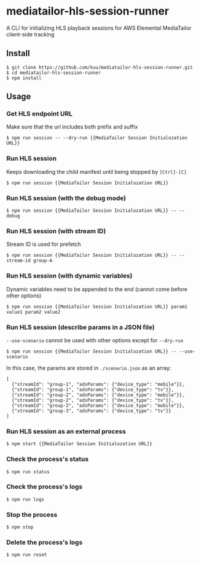 # mediatailor-hls-session-runner
A CLI for initializing HLS playback sessions for AWS Elemental MediaTailor client-side tracking

## Install
```
$ git clone https://github.com/kuu/mediatailor-hls-session-runner.git
$ cd mediatailor-hls-session-runner
$ npm install
```

## Usage

### Get HLS endpoint URL
Make sure that the url includes both prefix and suffix
```
$ npm run session -- --dry-run {{MediaTailor Session Initialozation URL}}
```

### Run HLS session
Keeps downloading the child manifest until being stopped by `[Ctrl]-[C]`
```
$ npm run session {{MediaTailor Session Initialozation URL}}
```

### Run HLS session (with the debug mode)
```
$ npm run session {{MediaTailor Session Initialozation URL}} -- --debug
```

### Run HLS session (with stream ID)
Stream ID is used for prefetch
```
$ npm run session {{MediaTailor Session Initialozation URL}} -- --stream-id group-A
```

### Run HLS session (with dynamic variables)
Dynamic variables need to be appended to the end (cannot come before other options)
```
$ npm run session {{MediaTailor Session Initialozation URL}} param1 value1 param2 value2
```

### Run HLS session (describe params in a JSON file)
`--use-scenario` cannot be used with other options except for `--dry-run`
```
$ npm run session {{MediaTailor Session Initialozation URL}} -- --use-scenario
```
In this case, the params are stored in `./scenario.json` as an array:
```
[
  {"streamId": "group-1", "adsParams": {"device_type": "mobile"}},
  {"streamId": "group-1", "adsParams": {"device_type": "tv"}},
  {"streamId": "group-2", "adsParams": {"device_type": "mobile"}},
  {"streamId": "group-2", "adsParams": {"device_type": "tv"}},
  {"streamId": "group-3", "adsParams": {"device_type": "mobile"}},
  {"streamId": "group-3", "adsParams": {"device_type": "tv"}}
]
```

### Run HLS session as an external process
```
$ npm start {{MediaTailor Session Initialozation URL}}
```

### Check the process's status
```
$ npm run status
```

### Check the process's logs
```
$ npm run logs
```

### Stop the process
```
$ npm stop
```

### Delete the process's logs
```
$ npm run reset
```
